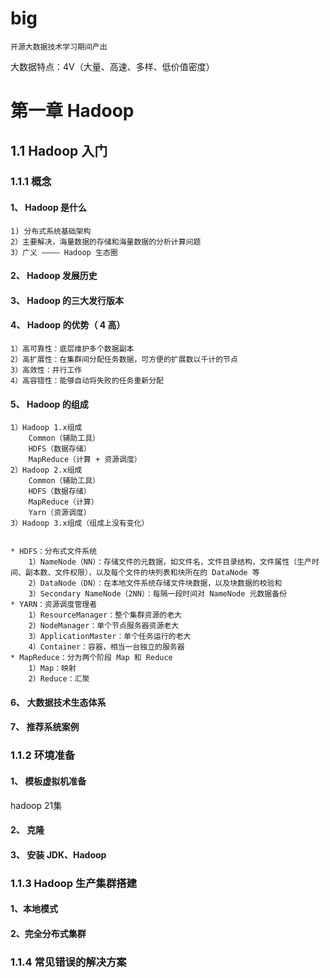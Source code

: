 # big
```text
开源大数据技术学习期间产出
```
大数据特点：4V（大量、高速、多样、低价值密度）

# 第一章 Hadoop
## 1.1 Hadoop 入门
### 1.1.1 概念
#### 1、 Hadoop 是什么
```text
1) 分布式系统基础架构
2）主要解决，海量数据的存储和海量数据的分析计算问题
3）广义 ———— Hadoop 生态圈
```
#### 2、 Hadoop 发展历史
#### 3、 Hadoop 的三大发行版本
#### 4、 Hadoop 的优势（ 4 高）
```text
1）高可靠性：底层维护多个数据副本
2）高扩展性：在集群间分配任务数据，可方便的扩展数以千计的节点
3）高效性：并行工作
4）高容错性：能够自动将失败的任务重新分配
```
#### 5、 Hadoop 的组成
```text
1）Hadoop 1.x组成
    Common（辅助工具）
    HDFS（数据存储）
    MapReduce（计算 + 资源调度）
2）Hadoop 2.x组成
    Common（辅助工具）
    HDFS（数据存储）
    MapReduce（计算）
    Yarn（资源调度）
3）Hadoop 3.x组成（组成上没有变化）


* HDFS：分布式文件系统
    1）NameNode（NN）：存储文件的元数据，如文件名，文件目录结构，文件属性（生产时间、副本数、文件权限），以及每个文件的块列表和块所在的 DataNode 等
    2）DataNode（DN）：在本地文件系统存储文件块数据，以及块数据的校验和
    3）Secondary NameNode（2NN）：每隔一段时间对 NameNode 元数据备份
* YARN：资源调度管理者
    1）ResourceManager：整个集群资源的老大
    2）NodeManager：单个节点服务器资源老大
    3）ApplicationMaster：单个任务运行的老大
    4）Container：容器，相当一台独立的服务器
* MapReduce：分为两个阶段 Map 和 Reduce
    1）Map：映射
    2）Reduce：汇聚
```
#### 6、 大数据技术生态体系
#### 7、 推荐系统案例
### 1.1.2 环境准备
#### 1、 模板虚拟机准备

hadoop 21集

#### 2、 克隆
#### 3、 安装 JDK、Hadoop
### 1.1.3 Hadoop 生产集群搭建
#### 1、本地模式
#### 2、完全分布式集群
### 1.1.4 常见错误的解决方案